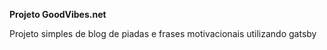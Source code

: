 **Projeto GoodVibes.net**

Projeto simples de blog de piadas e frases motivacionais utilizando gatsby